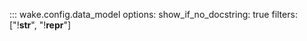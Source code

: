 ::: wake.config.data_model
    options:
        show_if_no_docstring: true
        filters: ["!__str__", "!__repr__"]
